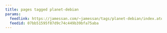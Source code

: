 ```yaml
---
title: pages tagged planet-debian
params:
  feedlink: https://jamessan.com/~jamessan/tags/planet-debian/index.atom
  feedid: 07bb51595f87d9c74c449b39bfa75aba
---
```

